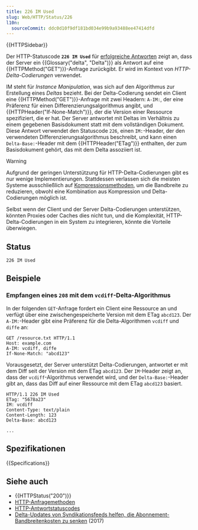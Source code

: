 ```yaml
---
title: 226 IM Used
slug: Web/HTTP/Status/226
l10n:
  sourceCommit: ddc0d10f9df181bd034e99b9a93488ee47414dfd
---
```


{{HTTPSidebar}}

Der HTTP-Statuscode **`226 IM Used`** für [erfolgreiche Antworten](/de/docs/Web/HTTP/Status#successful_responses) zeigt an, dass der Server ein {{Glossary("delta", "Delta")}} als Antwort auf eine {{HTTPMethod("GET")}}-Anfrage zurückgibt.
Er wird im Kontext von _HTTP-Delta-Codierungen_ verwendet.

IM steht für _Instance Manipulation_, was sich auf den Algorithmus zur Erstellung eines _Deltas_ bezieht.
Bei der Delta-Codierung sendet ein Client eine {{HTTPMethod("GET")}}-Anfrage mit zwei Headern: `A-IM:`, der eine Präferenz für einen Differenzierungsalgorithmus angibt, und {{HTTPHeader("If-None-Match")}}, der die Version einer Ressource spezifiziert, die er hat.
Der Server antwortet mit Deltas im Verhältnis zu einem gegebenen Basisdokument statt mit dem vollständigen Dokument.
Diese Antwort verwendet den Statuscode `226`, einen `IM:`-Header, der den verwendeten Differenzierungsalgorithmus beschreibt, und kann einen `Delta-Base:`-Header mit dem {{HTTPHeader("ETag")}} enthalten, der zum Basisdokument gehört, das mit dem Delta assoziiert ist.

> [!WARNING]
> Aufgrund der geringen Unterstützung für HTTP-Delta-Codierungen gibt es nur wenige Implementierungen.
> Stattdessen verlassen sich die meisten Systeme ausschließlich auf [Kompressionsmethoden](/de/docs/Web/HTTP/Compression), um die Bandbreite zu reduzieren, obwohl eine Kombination aus Kompression und Delta-Codierungen möglich ist.
>
> Selbst wenn der Client und der Server Delta-Codierungen unterstützen, könnten Proxies oder Caches dies nicht tun, und die Komplexität, HTTP-Delta-Codierungen in ein System zu integrieren, könnte die Vorteile überwiegen.

## Status

```plain
226 IM Used
```

## Beispiele

### Empfangen eines `208` mit dem `vcdiff`-Delta-Algorithmus

In der folgenden `GET`-Anfrage fordert ein Client eine Ressource an und verfügt über eine zwischengespeicherte Version mit dem ETag `abcd123`.
Der `A-IM:`-Header gibt eine Präferenz für die Delta-Algorithmen `vcdiff` und `diffe` an:

```http
GET /resource.txt HTTP/1.1
Host: example.com
A-IM: vcdiff, diffe
If-None-Match: "abcd123"
```

Vorausgesetzt, der Server unterstützt Delta-Codierungen, antwortet er mit dem Diff seit der Version mit dem ETag `abcd123`.
Der `IM`-Header zeigt an, dass der `vcdiff`-Algorithmus verwendet wird, und der `Delta-Base:`-Header gibt an, dass das Diff auf einer Ressource mit dem ETag `abcd123` basiert.

```http
HTTP/1.1 226 IM Used
ETag: "5678a23"
IM: vcdiff
Content-Type: text/plain
Content-Length: 123
Delta-Base: abcd123

...
```

## Spezifikationen

{{Specifications}}

## Siehe auch

- {{HTTPStatus("200")}}
- [HTTP-Anfragemethoden](/de/docs/Web/HTTP/Methods)
- [HTTP-Antwortstatuscodes](/de/docs/Web/HTTP/Status)
- [Delta-Updates von Syndikationsfeeds helfen, die Abonnement-Bandbreitenkosten zu senken](https://www.ctrl.blog/entry/feed-delta-updates.html) (2017)
